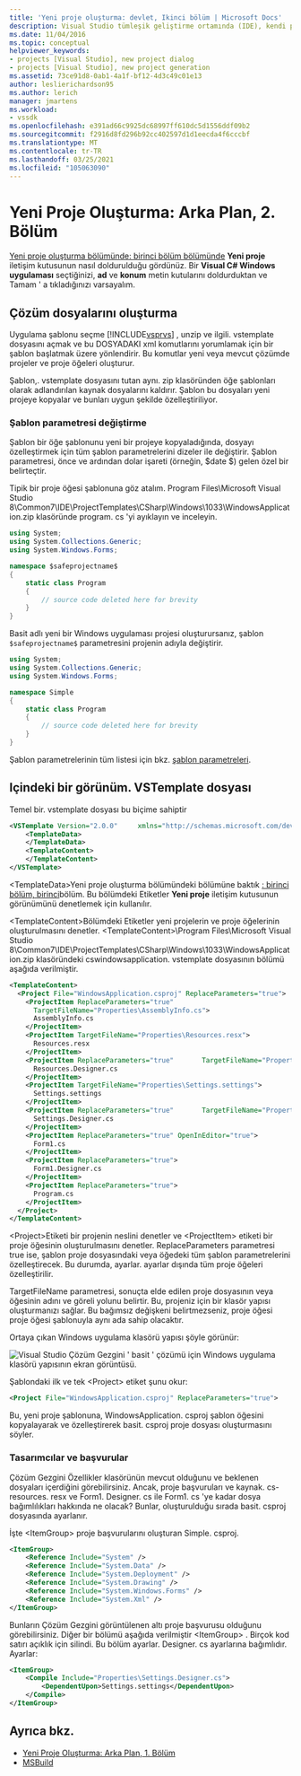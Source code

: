 ```yaml
---
title: 'Yeni proje oluşturma: devlet, Ikinci bölüm | Microsoft Docs'
description: Visual Studio tümleşik geliştirme ortamında (IDE), kendi proje türünü (2. bölüm) oluştururken ayrıntılı bir görünüme göz atın.
ms.date: 11/04/2016
ms.topic: conceptual
helpviewer_keywords:
- projects [Visual Studio], new project dialog
- projects [Visual Studio], new project generation
ms.assetid: 73ce91d8-0ab1-4a1f-bf12-4d3c49c01e13
author: leslierichardson95
ms.author: lerich
manager: jmartens
ms.workload:
- vssdk
ms.openlocfilehash: e391ad66c9925dc68997ff610dc5d1556ddf09b2
ms.sourcegitcommit: f2916d8fd296b92cc402597d1d1eecda4f6cccbf
ms.translationtype: MT
ms.contentlocale: tr-TR
ms.lasthandoff: 03/25/2021
ms.locfileid: "105063090"
---
```

# <a name="new-project-generation-under-the-hood-part-two"></a>Yeni Proje Oluşturma: Arka Plan, 2. Bölüm

[Yeni proje oluşturma bölümünde: birinci bölüm bölümünde](../../extensibility/internals/new-project-generation-under-the-hood-part-one.md) **Yeni proje** iletişim kutusunun nasıl doldurulduğu gördünüz. Bir **Visual C# Windows uygulaması** seçtiğinizi, **ad** ve **konum** metin kutularını doldurduktan ve Tamam ' a tıkladığınızı varsayalım.

## <a name="generating-the-solution-files"></a>Çözüm dosyalarını oluşturma
 Uygulama şablonu seçme [!INCLUDE[vsprvs](../../code-quality/includes/vsprvs_md.md)] , unzip ve ilgili. vstemplate dosyasını açmak ve bu DOSYADAKI xml komutlarını yorumlamak için bir şablon başlatmak üzere yönlendirir. Bu komutlar yeni veya mevcut çözümde projeler ve proje öğeleri oluşturur.

 Şablon,. vstemplate dosyasını tutan aynı. zip klasöründen öğe şablonları olarak adlandırılan kaynak dosyalarını kaldırır. Şablon bu dosyaları yeni projeye kopyalar ve bunları uygun şekilde özelleştiriliyor.

### <a name="template-parameter-replacement"></a>Şablon parametresi değiştirme
 Şablon bir öğe şablonunu yeni bir projeye kopyaladığında, dosyayı özelleştirmek için tüm şablon parametrelerini dizeler ile değiştirir. Şablon parametresi, önce ve ardından dolar işareti (örneğin, $date $) gelen özel bir belirteçtir.

 Tipik bir proje öğesi şablonuna göz atalım. Program Files\Microsoft Visual Studio 8\Common7\IDE\ProjectTemplates\CSharp\Windows\1033\WindowsApplication.zip klasöründe program. cs 'yi ayıklayın ve inceleyin.

```csharp
using System;
using System.Collections.Generic;
using System.Windows.Forms;

namespace $safeprojectname$
{
    static class Program
    {
        // source code deleted here for brevity
    }
}
```

Basit adlı yeni bir Windows uygulaması projesi oluşturursanız, şablon `$safeprojectname$` parametresini projenin adıyla değiştirir.

```csharp
using System;
using System.Collections.Generic;
using System.Windows.Forms;

namespace Simple
{
    static class Program
    {
        // source code deleted here for brevity
    }
}
```

 Şablon parametrelerinin tüm listesi için bkz. [şablon parametreleri](../../ide/template-parameters.md).

## <a name="a-look-inside-a-vstemplate-file"></a>Içindeki bir görünüm. VSTemplate dosyası
 Temel bir. vstemplate dosyası bu biçime sahiptir

```xml
<VSTemplate Version="2.0.0"     xmlns="http://schemas.microsoft.com/developer/vstemplate/2005"     Type="Project">
    <TemplateData>
    </TemplateData>
    <TemplateContent>
    </TemplateContent>
</VSTemplate>
```

 \<TemplateData>Yeni proje oluşturma bölümündeki bölümüne baktık [: birinci bölüm, birinci](../../extensibility/internals/new-project-generation-under-the-hood-part-one.md)bölüm. Bu bölümdeki Etiketler **Yeni proje** iletişim kutusunun görünümünü denetlemek için kullanılır.

 \<TemplateContent>Bölümdeki Etiketler yeni projelerin ve proje öğelerinin oluşturulmasını denetler. \<TemplateContent>\Program Files\Microsoft Visual Studio 8\Common7\IDE\ProjectTemplates\CSharp\Windows\1033\WindowsApplication.zip klasöründeki cswindowsapplication. vstemplate dosyasının bölümü aşağıda verilmiştir.

```xml
<TemplateContent>
  <Project File="WindowsApplication.csproj" ReplaceParameters="true">
    <ProjectItem ReplaceParameters="true"
      TargetFileName="Properties\AssemblyInfo.cs">
      AssemblyInfo.cs
    </ProjectItem>
    <ProjectItem TargetFileName="Properties\Resources.resx">
      Resources.resx
    </ProjectItem>
    <ProjectItem ReplaceParameters="true"       TargetFileName="Properties\Resources.Designer.cs">
      Resources.Designer.cs
    </ProjectItem>
    <ProjectItem TargetFileName="Properties\Settings.settings">
      Settings.settings
    </ProjectItem>
    <ProjectItem ReplaceParameters="true"       TargetFileName="Properties\Settings.Designer.cs">
      Settings.Designer.cs
    </ProjectItem>
    <ProjectItem ReplaceParameters="true" OpenInEditor="true">
      Form1.cs
    </ProjectItem>
    <ProjectItem ReplaceParameters="true">
      Form1.Designer.cs
    </ProjectItem>
    <ProjectItem ReplaceParameters="true">
      Program.cs
    </ProjectItem>
  </Project>
</TemplateContent>
```

 \<Project>Etiketi bir projenin neslini denetler ve \<ProjectItem> etiketi bir proje öğesinin oluşturulmasını denetler. ReplaceParameters parametresi true ise, şablon proje dosyasındaki veya öğedeki tüm şablon parametrelerini özelleştirecek. Bu durumda, ayarlar. ayarlar dışında tüm proje öğeleri özelleştirilir.

 TargetFileName parametresi, sonuçta elde edilen proje dosyasının veya öğesinin adını ve göreli yolunu belirtir. Bu, projeniz için bir klasör yapısı oluşturmanızı sağlar. Bu bağımsız değişkeni belirtmezseniz, proje öğesi proje öğesi şablonuyla aynı ada sahip olacaktır.

 Ortaya çıkan Windows uygulama klasörü yapısı şöyle görünür:

 ![Visual Studio Çözüm Gezgini ' basit ' çözümü için Windows uygulama klasörü yapısının ekran görüntüsü.](../../extensibility/internals/media/simplesolution.png)

 Şablondaki ilk ve tek \<Project> etiket şunu okur:

```xml
<Project File="WindowsApplication.csproj" ReplaceParameters="true">
```

 Bu, yeni proje şablonuna, WindowsApplication. csproj şablon öğesini kopyalayarak ve özelleştirerek basit. csproj proje dosyası oluşturmasını söyler.

### <a name="designers-and-references"></a>Tasarımcılar ve başvurular
 Çözüm Gezgini Özellikler klasörünün mevcut olduğunu ve beklenen dosyaları içerdiğini görebilirsiniz. Ancak, proje başvuruları ve kaynak. cs-resources. resx ve Form1. Designer. cs ile Form1. cs 'ye kadar dosya bağımlılıkları hakkında ne olacak?  Bunlar, oluşturulduğu sırada basit. csproj dosyasında ayarlanır.

 İşte \<ItemGroup> proje başvurularını oluşturan Simple. csproj.

```xml
<ItemGroup>
    <Reference Include="System" />
    <Reference Include="System.Data" />
    <Reference Include="System.Deployment" />
    <Reference Include="System.Drawing" />
    <Reference Include="System.Windows.Forms" />
    <Reference Include="System.Xml" />
</ItemGroup>
```

 Bunların Çözüm Gezgini görüntülenen altı proje başvurusu olduğunu görebilirsiniz. Diğer bir bölümü aşağıda verilmiştir \<ItemGroup> . Birçok kod satırı açıklık için silindi. Bu bölüm ayarlar. Designer. cs ayarlarına bağımlıdır. Ayarlar:

```xml
<ItemGroup>
    <Compile Include="Properties\Settings.Designer.cs">
        <DependentUpon>Settings.settings</DependentUpon>
    </Compile>
</ItemGroup>
```

## <a name="see-also"></a>Ayrıca bkz.

- [Yeni Proje Oluşturma: Arka Plan, 1. Bölüm](../../extensibility/internals/new-project-generation-under-the-hood-part-one.md)
- [MSBuild](../../msbuild/msbuild.md)
